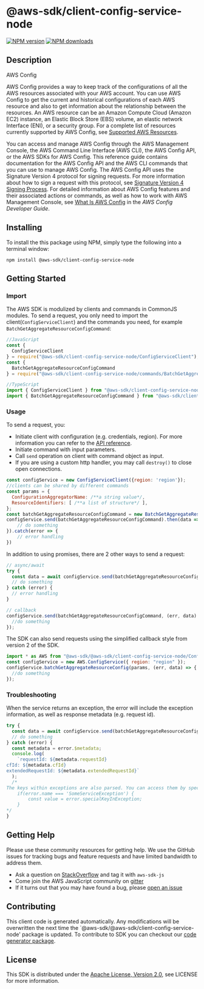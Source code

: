 # @aws-sdk/client-config-service-node

[![NPM version](https://img.shields.io/npm/v/@aws-sdk/client-config-service-node/preview.svg)](https://www.npmjs.com/package/@aws-sdk/client-config-service-node)
[![NPM downloads](https://img.shields.io/npm/dm/@aws-sdk/client-config-service-node.svg)](https://www.npmjs.com/package/@aws-sdk/client-config-service-node)

## Description

<fullname>AWS Config</fullname> <p>AWS Config provides a way to keep track of the configurations of all the AWS resources associated with your AWS account. You can use AWS Config to get the current and historical configurations of each AWS resource and also to get information about the relationship between the resources. An AWS resource can be an Amazon Compute Cloud (Amazon EC2) instance, an Elastic Block Store (EBS) volume, an elastic network Interface (ENI), or a security group. For a complete list of resources currently supported by AWS Config, see <a href="https://docs.aws.amazon.com/config/latest/developerguide/resource-config-reference.html#supported-resources">Supported AWS Resources</a>.</p> <p>You can access and manage AWS Config through the AWS Management Console, the AWS Command Line Interface (AWS CLI), the AWS Config API, or the AWS SDKs for AWS Config. This reference guide contains documentation for the AWS Config API and the AWS CLI commands that you can use to manage AWS Config. The AWS Config API uses the Signature Version 4 protocol for signing requests. For more information about how to sign a request with this protocol, see <a href="https://docs.aws.amazon.com/general/latest/gr/signature-version-4.html">Signature Version 4 Signing Process</a>. For detailed information about AWS Config features and their associated actions or commands, as well as how to work with AWS Management Console, see <a href="https://docs.aws.amazon.com/config/latest/developerguide/WhatIsConfig.html">What Is AWS Config</a> in the <i>AWS Config Developer Guide</i>.</p>

## Installing

To install the this package using NPM, simply type the following into a terminal window:

```
npm install @aws-sdk/client-config-service-node
```

## Getting Started

### Import

The AWS SDK is modulized by clients and commands in CommonJS modules. To send a request, you only need to import the client(`ConfigServiceClient`) and the commands you need, for example `BatchGetAggregateResourceConfigCommand`:

```javascript
//JavaScript
const {
  ConfigServiceClient
} = require("@aws-sdk/client-config-service-node/ConfigServiceClient");
const {
  BatchGetAggregateResourceConfigCommand
} = require("@aws-sdk/client-config-service-node/commands/BatchGetAggregateResourceConfigCommand");
```

```javascript
//TypeScript
import { ConfigServiceClient } from "@aws-sdk/client-config-service-node/ConfigServiceClient";
import { BatchGetAggregateResourceConfigCommand } from "@aws-sdk/client-config-service-node/commands/BatchGetAggregateResourceConfigCommand";
```

### Usage

To send a request, you:

- Initiate client with configuration (e.g. credentials, region). For more information you can refer to the [API reference][].
- Initiate command with input parameters.
- Call `send` operation on client with command object as input.
- If you are using a custom http handler, you may call `destroy()` to close open connections.

```javascript
const configService = new ConfigServiceClient({region: 'region'});
//clients can be shared by different commands
const params = {
  ConfigurationAggregatorName: /**a string value*/,
  ResourceIdentifiers: [ /**a list of structure*/ ],
};
const batchGetAggregateResourceConfigCommand = new BatchGetAggregateResourceConfigCommand(params);
configService.send(batchGetAggregateResourceConfigCommand).then(data => {
    // do something
}).catch(error => {
    // error handling
})
```

In addition to using promises, there are 2 other ways to send a request:

```javascript
// async/await
try {
  const data = await configService.send(batchGetAggregateResourceConfigCommand);
  // do something
} catch (error) {
  // error handling
}
```

```javascript
// callback
configService.send(batchGetAggregateResourceConfigCommand, (err, data) => {
  //do something
});
```

The SDK can also send requests using the simplified callback style from version 2 of the SDK.

```javascript
import * as AWS from "@aws-sdk/@aws-sdk/client-config-service-node/ConfigService";
const configService = new AWS.ConfigService({ region: "region" });
configService.batchGetAggregateResourceConfig(params, (err, data) => {
  //do something
});
```

### Troubleshooting

When the service returns an exception, the error will include the exception information, as well as response metadata (e.g. request id).

```javascript
try {
  const data = await configService.send(batchGetAggregateResourceConfigCommand);
  // do something
} catch (error) {
  const metadata = error.$metadata;
  console.log(
    `requestId: ${metadata.requestId}
cfId: ${metadata.cfId}
extendedRequestId: ${metadata.extendedRequestId}`
  );
  /*
The keys within exceptions are also parsed. You can access them by specifying exception names:
    if(error.name === 'SomeServiceException') {
        const value = error.specialKeyInException;
    }
*/
}
```

## Getting Help

Please use these community resources for getting help. We use the GitHub issues for tracking bugs and feature requests and have limited bandwidth to address them.

- Ask a question on [StackOverflow](https://stackoverflow.com/questions/tagged/aws-sdk-js) and tag it with `aws-sdk-js`
- Come join the AWS JavaScript community on [gitter](https://gitter.im/aws/aws-sdk-js-v3)
- If it turns out that you may have found a bug, please [open an issue](https://github.com/aws/aws-sdk-js-v3/issues)

## Contributing

This client code is generated automatically. Any modifications will be overwritten the next time the `@aws-sdk/@aws-sdk/client-config-service-node' package is updated. To contribute to SDK you can checkout our [code generator package][].

## License

This SDK is distributed under the
[Apache License, Version 2.0](http://www.apache.org/licenses/LICENSE-2.0),
see LICENSE for more information.

[code generator package]: https://github.com/aws/aws-sdk-js-v3/tree/master/packages/service-types-generator
[api reference]: https://docs.aws.amazon.com/AWSJavaScriptSDK/latest/
